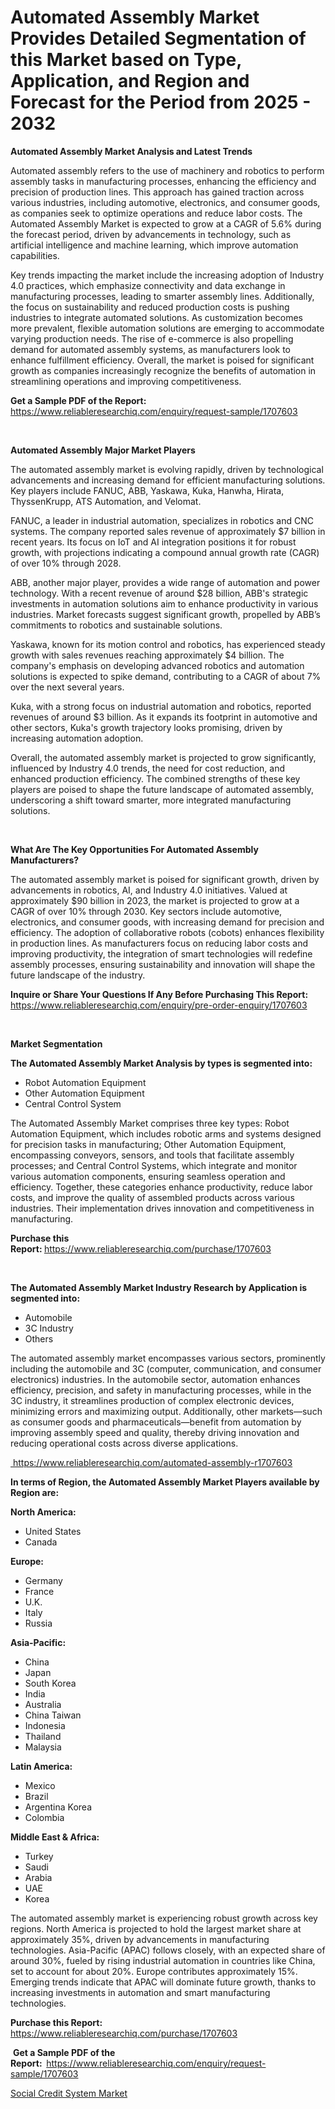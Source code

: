 <p><h1>Automated Assembly Market Provides Detailed Segmentation of this Market based on Type, Application, and Region and Forecast for the Period from 2025 - 2032</h1></p><p><strong>Automated Assembly Market Analysis and Latest Trends</strong></p>
<p><p>Automated assembly refers to the use of machinery and robotics to perform assembly tasks in manufacturing processes, enhancing the efficiency and precision of production lines. This approach has gained traction across various industries, including automotive, electronics, and consumer goods, as companies seek to optimize operations and reduce labor costs. The Automated Assembly Market is expected to grow at a CAGR of 5.6% during the forecast period, driven by advancements in technology, such as artificial intelligence and machine learning, which improve automation capabilities. </p><p>Key trends impacting the market include the increasing adoption of Industry 4.0 practices, which emphasize connectivity and data exchange in manufacturing processes, leading to smarter assembly lines. Additionally, the focus on sustainability and reduced production costs is pushing industries to integrate automated solutions. As customization becomes more prevalent, flexible automation solutions are emerging to accommodate varying production needs. The rise of e-commerce is also propelling demand for automated assembly systems, as manufacturers look to enhance fulfillment efficiency. Overall, the market is poised for significant growth as companies increasingly recognize the benefits of automation in streamlining operations and improving competitiveness.</p></p>
<p><strong>Get a Sample PDF of the Report:&nbsp;</strong> <a href="https://www.reliableresearchiq.com/enquiry/request-sample/1707603?utm_campaign=3260&utm_medium=2&utm_source=Github&utm_content=ia&utm_term=09032025&utm_id=automated-assembly">https://www.reliableresearchiq.com/enquiry/request-sample/1707603</a></p>
<p>&nbsp;</p>
<p><strong>Automated Assembly Major Market Players</strong></p>
<p><p>The automated assembly market is evolving rapidly, driven by technological advancements and increasing demand for efficient manufacturing solutions. Key players include FANUC, ABB, Yaskawa, Kuka, Hanwha, Hirata, ThyssenKrupp, ATS Automation, and Velomat.</p><p>FANUC, a leader in industrial automation, specializes in robotics and CNC systems. The company reported sales revenue of approximately $7 billion in recent years. Its focus on IoT and AI integration positions it for robust growth, with projections indicating a compound annual growth rate (CAGR) of over 10% through 2028.</p><p>ABB, another major player, provides a wide range of automation and power technology. With a recent revenue of around $28 billion, ABB's strategic investments in automation solutions aim to enhance productivity in various industries. Market forecasts suggest significant growth, propelled by ABB’s commitments to robotics and sustainable solutions.</p><p>Yaskawa, known for its motion control and robotics, has experienced steady growth with sales revenues reaching approximately $4 billion. The company's emphasis on developing advanced robotics and automation solutions is expected to spike demand, contributing to a CAGR of about 7% over the next several years.</p><p>Kuka, with a strong focus on industrial automation and robotics, reported revenues of around $3 billion. As it expands its footprint in automotive and other sectors, Kuka's growth trajectory looks promising, driven by increasing automation adoption.</p><p>Overall, the automated assembly market is projected to grow significantly, influenced by Industry 4.0 trends, the need for cost reduction, and enhanced production efficiency. The combined strengths of these key players are poised to shape the future landscape of automated assembly, underscoring a shift toward smarter, more integrated manufacturing solutions.</p></p>
<p>&nbsp;</p>
<p><strong>What Are The Key Opportunities For Automated Assembly Manufacturers?</strong></p>
<p><p>The automated assembly market is poised for significant growth, driven by advancements in robotics, AI, and Industry 4.0 initiatives. Valued at approximately $90 billion in 2023, the market is projected to grow at a CAGR of over 10% through 2030. Key sectors include automotive, electronics, and consumer goods, with increasing demand for precision and efficiency. The adoption of collaborative robots (cobots) enhances flexibility in production lines. As manufacturers focus on reducing labor costs and improving productivity, the integration of smart technologies will redefine assembly processes, ensuring sustainability and innovation will shape the future landscape of the industry.</p></p>
<p><strong>Inquire or Share Your Questions If Any Before Purchasing This Report:</strong> <a href="https://www.reliableresearchiq.com/enquiry/pre-order-enquiry/1707603?utm_campaign=3260&utm_medium=2&utm_source=Github&utm_content=ia&utm_term=09032025&utm_id=automated-assembly">https://www.reliableresearchiq.com/enquiry/pre-order-enquiry/1707603</a></p>
<p>&nbsp;</p>
<p><strong>Market Segmentation</strong></p>
<p><strong>The Automated Assembly Market Analysis by types is segmented into:</strong></p>
<p><ul><li>Robot Automation Equipment</li><li>Other Automation Equipment</li><li>Central Control System</li></ul></p>
<p><p>The Automated Assembly Market comprises three key types: Robot Automation Equipment, which includes robotic arms and systems designed for precision tasks in manufacturing; Other Automation Equipment, encompassing conveyors, sensors, and tools that facilitate assembly processes; and Central Control Systems, which integrate and monitor various automation components, ensuring seamless operation and efficiency. Together, these categories enhance productivity, reduce labor costs, and improve the quality of assembled products across various industries. Their implementation drives innovation and competitiveness in manufacturing.</p></p>
<p><strong>Purchase this Report:&nbsp;</strong><a href="https://www.reliableresearchiq.com/purchase/1707603?utm_campaign=3260&utm_medium=2&utm_source=Github&utm_content=ia&utm_term=09032025&utm_id=automated-assembly">https://www.reliableresearchiq.com/purchase/1707603</a></p>
<p>&nbsp;</p>
<p><strong>The Automated Assembly Market Industry Research by Application is segmented into:</strong></p>
<p><ul><li>Automobile</li><li>3C Industry</li><li>Others</li></ul></p>
<p><p>The automated assembly market encompasses various sectors, prominently including the automobile and 3C (computer, communication, and consumer electronics) industries. In the automobile sector, automation enhances efficiency, precision, and safety in manufacturing processes, while in the 3C industry, it streamlines production of complex electronic devices, minimizing errors and maximizing output. Additionally, other markets—such as consumer goods and pharmaceuticals—benefit from automation by improving assembly speed and quality, thereby driving innovation and reducing operational costs across diverse applications.</p></p>
<p><a href="https://www.reliableresearchiq.com/automated-assembly-r1707603?utm_campaign=3260&utm_medium=2&utm_source=Github&utm_content=ia&utm_term=09032025&utm_id=automated-assembly">&nbsp;https://www.reliableresearchiq.com/automated-assembly-r1707603</a></p>
<p><strong>In terms of Region, the Automated Assembly Market Players available by Region are:</strong></p>
<p>
    <p> <strong> North America: </strong>
        <ul>
            <li>United States</li>
            <li>Canada</li>
        </ul>
        </p> 
    <p> <strong> Europe: </strong>
        <ul>
            <li>Germany</li>
            <li>France</li>
            <li>U.K.</li>
            <li>Italy</li>
            <li>Russia</li>
        </ul>
        </p> 
    <p> <strong> Asia-Pacific: </strong>
        <ul>
            <li>China</li>
            <li>Japan</li>
            <li>South Korea</li>
            <li>India</li>
            <li>Australia</li>
            <li>China Taiwan</li>
            <li>Indonesia</li>
            <li>Thailand</li>
            <li>Malaysia</li>
        </ul>
        </p> 
    <p> <strong> Latin America: </strong>
        <ul>
            <li>Mexico</li>
            <li>Brazil</li>
            <li>Argentina Korea</li>
            <li>Colombia</li>
        </ul>
        </p> 
    <p> <strong> Middle East & Africa: </strong>
        <ul>
            <li>Turkey</li>
            <li>Saudi</li>
            <li>Arabia</li>
            <li>UAE</li>
            <li>Korea</li>
        </ul>
    </p>
    </p>
<p><p>The automated assembly market is experiencing robust growth across key regions. North America is projected to hold the largest market share at approximately 35%, driven by advancements in manufacturing technologies. Asia-Pacific (APAC) follows closely, with an expected share of around 30%, fueled by rising industrial automation in countries like China, set to account for about 20%. Europe contributes approximately 15%. Emerging trends indicate that APAC will dominate future growth, thanks to increasing investments in automation and smart manufacturing technologies.</p></p>
<p><strong>Purchase this Report: </strong><a href="https://www.reliableresearchiq.com/purchase/1707603?utm_campaign=3260&utm_medium=2&utm_source=Github&utm_content=ia&utm_term=09032025&utm_id=automated-assembly">https://www.reliableresearchiq.com/purchase/1707603</a></p>
<p>&nbsp;<strong>Get a Sample PDF of the Report:&nbsp;&nbsp;</strong><a href="https://www.reliableresearchiq.com/enquiry/request-sample/1707603?utm_campaign=3260&utm_medium=2&utm_source=Github&utm_content=ia&utm_term=09032025&utm_id=automated-assembly">https://www.reliableresearchiq.com/enquiry/request-sample/1707603</a></p>
<p><strong></strong></p>
<p><p><a href="https://github.com/salodipura00/Market-Research-Report-List-1/blob/main/social-credit-system-market.md?utm_campaign=3260&utm_medium=2&utm_source=Github&utm_content=ia&utm_term=09032025&utm_id=automated-assembly">Social Credit System Market</a></p></p>